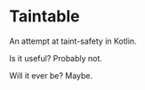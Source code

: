 # Taintable

An attempt at taint-safety in Kotlin.

Is it useful? Probably not.

Will it ever be? Maybe.
